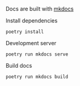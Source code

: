 Docs are built with [mkdocs](https://www.mkdocs.org/)

Install dependencies

```
poetry install
```

Development server

```
poetry run mkdocs serve
```

Build docs

```
poetry run mkdocs build
```
